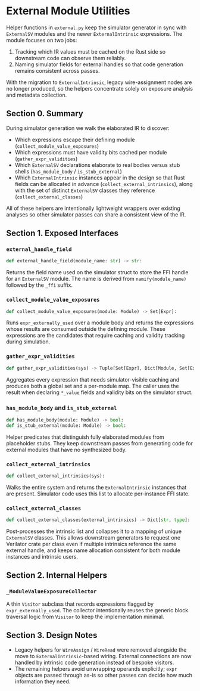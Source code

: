 # External Module Utilities

Helper functions in `external.py` keep the simulator generator in sync with
`ExternalSV` modules and the newer `ExternalIntrinsic` expressions. The module
focuses on two jobs:

1. Tracking which IR values must be cached on the Rust side so downstream code
   can observe them reliably.
2. Naming simulator fields for external handles so that code generation remains
   consistent across passes.

With the migration to `ExternalIntrinsic`, legacy wire-assignment nodes are no
longer produced, so the helpers concentrate solely on exposure analysis and
metadata collection.

## Section 0. Summary

During simulator generation we walk the elaborated IR to discover:

- Which expressions escape their defining module (`collect_module_value_exposures`)
- Which expressions must have validity bits cached per module (`gather_expr_validities`)
- Which `ExternalSV` declarations elaborate to real bodies versus stub shells
  (`has_module_body` / `is_stub_external`)
- Which `ExternalIntrinsic` instances appear in the design so that Rust fields
  can be allocated in advance (`collect_external_intrinsics`), along with the set
  of distinct `ExternalSV` classes they reference (`collect_external_classes`)

All of these helpers are intentionally lightweight wrappers over existing
analyses so other simulator passes can share a consistent view of the IR.

## Section 1. Exposed Interfaces

### `external_handle_field`

```python
def external_handle_field(module_name: str) -> str:
```

Returns the field name used on the simulator struct to store the FFI handle for
an `ExternalSV` module. The name is derived from `namify(module_name)` followed
by the `_ffi` suffix.

### `collect_module_value_exposures`

```python
def collect_module_value_exposures(module: Module) -> Set[Expr]:
```

Runs `expr_externally_used` over a module body and returns the expressions whose
results are consumed outside the defining module. These expressions are the
candidates that require caching and validity tracking during simulation.

### `gather_expr_validities`

```python
def gather_expr_validities(sys) -> Tuple[Set[Expr], Dict[Module, Set[Expr]]]:
```

Aggregates every expression that needs simulator-visible caching and produces
both a global set and a per-module map. The caller uses the result when
declaring `*_value` fields and validity bits on the simulator struct.

### `has_module_body` and `is_stub_external`

```python
def has_module_body(module: Module) -> bool:
def is_stub_external(module: Module) -> bool:
```

Helper predicates that distinguish fully elaborated modules from placeholder
stubs. They keep downstream passes from generating code for external modules
that have no synthesized body.

### `collect_external_intrinsics`

```python
def collect_external_intrinsics(sys):
```

Walks the entire system and returns the `ExternalIntrinsic` instances that are
present. Simulator code uses this list to allocate per-instance FFI state.

### `collect_external_classes`

```python
def collect_external_classes(external_intrinsics) -> Dict[str, type]:
```

Post-processes the intrinsic list and collapses it to a mapping of unique
`ExternalSV` classes. This allows downstream generators to request one Verilator
crate per class even if multiple intrinsics reference the same external handle,
and keeps name allocation consistent for both module instances and intrinsic
users.

## Section 2. Internal Helpers

### `_ModuleValueExposureCollector`

A thin `Visitor` subclass that records expressions flagged by
`expr_externally_used`. The collector intentionally reuses the generic block
traversal logic from `Visitor` to keep the implementation minimal.

## Section 3. Design Notes

- Legacy helpers for `WireAssign` / `WireRead` were removed alongside the move
  to `ExternalIntrinsic`-based wiring. External connections are now handled by
  intrinsic code generation instead of bespoke visitors.
- The remaining helpers avoid unwrapping operands explicitly; `expr` objects are
  passed through as-is so other passes can decide how much information they
  need.
